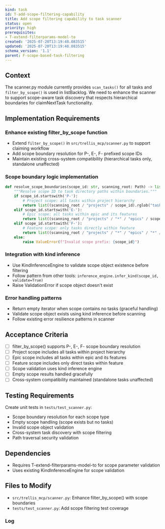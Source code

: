 ```yaml
---
kind: task
id: T-add-scope-filtering-capability
title: Add scope filtering capability to task scanner
status: open
priority: high
prerequisites:
- T-extend-filterparams-model-to
created: '2025-07-20T13:19:48.083515'
updated: '2025-07-20T13:19:48.083515'
schema_version: '1.1'
parent: F-scope-based-task-filtering
---
```

## Context

The scanner.py module currently provides `scan_tasks()` for all tasks and `filter_by_scope()` is used in listBacklog. We need to enhance the scanner to support scope-aware task discovery that respects hierarchical boundaries for claimNextTask functionality.

## Implementation Requirements

### Enhance existing filter_by_scope function
- Extend `filter_by_scope()` in `src/trellis_mcp/scanner.py` to support claiming workflow
- Add scope boundary resolution for P-, E-, F- prefixed scope IDs
- Maintain existing cross-system compatibility (hierarchical tasks only, standalone unaffected)

### Scope boundary logic implementation
```python
def resolve_scope_boundaries(scope_id: str, scanning_root: Path) -> list[Path]:
    """Resolve scope ID to task directory paths within boundaries."""
    if scope_id.startswith('P-'):
        # Project scope: all tasks within project hierarchy
        return list((scanning_root / "projects" / scope_id).rglob("tasks-*"))
    elif scope_id.startswith('E-'):
        # Epic scope: all tasks within epic and its features  
        return list((scanning_root / "projects" / "*" / "epics" / scope_id).rglob("tasks-*"))
    elif scope_id.startswith('F-'):
        # Feature scope: only tasks directly within feature
        return list((scanning_root / "projects" / "*" / "epics" / "*" / "features" / scope_id / "tasks-*"))
    else:
        raise ValueError(f"Invalid scope prefix: {scope_id}")
```

### Integration with kind inference
- Use KindInferenceEngine to validate scope object existence before filtering
- Follow pattern from other tools: `inference_engine.infer_kind(scope_id, validate=True)`
- Raise ValidationError if scope object doesn't exist

### Error handling patterns
- Return empty iterator when scope contains no tasks (graceful handling)
- Validate scope object exists using kind inference before scanning
- Follow existing error resilience patterns in scanner

## Acceptance Criteria

- [ ] filter_by_scope() supports P-, E-, F- scope boundary resolution
- [ ] Project scope includes all tasks within project hierarchy
- [ ] Epic scope includes all tasks within epic and its features
- [ ] Feature scope includes only direct tasks within feature
- [ ] Scope validation uses kind inference engine
- [ ] Empty scope results handled gracefully
- [ ] Cross-system compatibility maintained (standalone tasks unaffected)

## Testing Requirements

Create unit tests in `tests/test_scanner.py`:
- Scope boundary resolution for each scope type
- Empty scope handling (scope exists but no tasks)
- Invalid scope object validation
- Cross-system task discovery with scope filtering
- Path traversal security validation

## Dependencies

- Requires T-extend-filterparams-model-to for scope parameter validation
- Uses existing KindInferenceEngine for scope validation

## Files to Modify

- `src/trellis_mcp/scanner.py`: Enhance filter_by_scope() with scope boundaries
- `tests/test_scanner.py`: Add scope filtering test coverage

### Log

